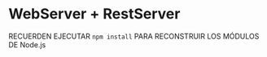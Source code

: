 # WebServer + RestServer
RECUERDEN EJECUTAR ```npm install``` PARA RECONSTRUIR LOS MÓDULOS DE Node.js